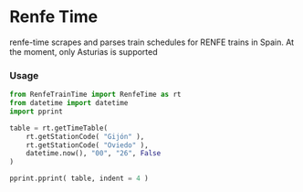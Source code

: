 # Renfe Time
renfe-time scrapes and parses train schedules for RENFE trains in Spain. At the moment, only Asturias is supported

### Usage
```python
from RenfeTrainTime import RenfeTime as rt
from datetime import datetime
import pprint

table = rt.getTimeTable(
    rt.getStationCode( "Gijón" ),
    rt.getStationCode( "Oviedo" ),
    datetime.now(), "00", "26", False
)

pprint.pprint( table, indent = 4 )
```
